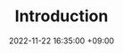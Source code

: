 ---
title : Introduction
date : 2022-11-22 16:35:00 +09:00
categories : [TOP_CATEGORIE, SUB_CATEGORIE]
tags : [TAG] #소문자만 가능
---